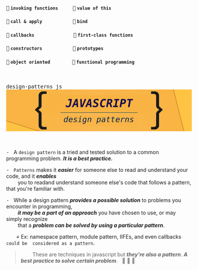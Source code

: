 #### <kbd>:link:</kbd> `invoking functions` &nbsp;&nbsp;&nbsp;&nbsp;&nbsp;  &nbsp;&nbsp;&nbsp;&nbsp;&nbsp;<kbd>:link:</kbd> `value of this`
#### <kbd>:link:</kbd> `call & apply` &nbsp;&nbsp;&nbsp;&nbsp;&nbsp;&nbsp;&nbsp;&nbsp;&nbsp;&nbsp;&nbsp;&nbsp;&nbsp;&nbsp;&nbsp;&nbsp;&nbsp; &nbsp;&nbsp;&nbsp;&nbsp;&nbsp; <kbd>:link:</kbd> `bind`
#### <kbd>:link:</kbd> `callbacks` &nbsp;&nbsp;&nbsp;&nbsp;&nbsp;&nbsp;&nbsp;&nbsp;&nbsp;&nbsp;&nbsp;&nbsp;&nbsp;&nbsp;&nbsp;&nbsp;&nbsp;&nbsp;&nbsp;&nbsp;&nbsp;  &nbsp;&nbsp;&nbsp;&nbsp;&nbsp;&nbsp;&nbsp;&nbsp;&nbsp;<kbd>:link:</kbd> `first-class functions`
#### <kbd>:link:</kbd> `constructors` &nbsp;&nbsp;&nbsp;&nbsp;&nbsp;&nbsp;&nbsp;&nbsp;&nbsp;&nbsp;&nbsp;&nbsp;&nbsp;&nbsp;  &nbsp;&nbsp;&nbsp;&nbsp;&nbsp;&nbsp;&nbsp;&nbsp; <kbd>:link:</kbd> `prototypes`
#### <kbd>:link:</kbd> `object oriented` &nbsp;&nbsp;&nbsp;&nbsp;&nbsp;&nbsp;&nbsp;&nbsp;&nbsp;  &nbsp;&nbsp;&nbsp;&nbsp;&nbsp;&nbsp; <kbd>:link:</kbd> `functional programming`

<br/>

<kbd>design-patterns js</kbd>
<br/>
![](mds/images/jsdp2.png)

<br/>


<kbd>-</kbd> &nbsp; A `design pattern` is a tried and tested solution to a common programming problem.  ___It is a best practice.___

<kbd>-</kbd> &nbsp; `Patterns` makes it ___easier___ for someone else to read and understand your code, and it ___enables___       
&nbsp; &nbsp; &nbsp; &nbsp; you to readand understand someone else's code that follows a pattern, that you're familiar with.    

<kbd>-</kbd> &nbsp; While a design pattern ___provides a possible solution___ to problems you encounter in programming,    
&nbsp; &nbsp; &nbsp; &nbsp; ___it may be a part of an approach___ you have chosen to use, or may simply recognize    
&nbsp; &nbsp; &nbsp; &nbsp; that a ___problem can be solved by using a particular pattern___.           

&nbsp; &nbsp; &nbsp; &nbsp;<kbd>+</kbd>   Ex: 
    namespace pattern, module pattern, IIFEs, and even callbacks `could be 
    considered as a pattern`. 

   > &nbsp; &nbsp; &nbsp; &nbsp; These are techniques in javascript but ***they're also a pattern***.  ___A best practice to solve certain problem___. &nbsp; :hammer:  :pizza: :beer:








